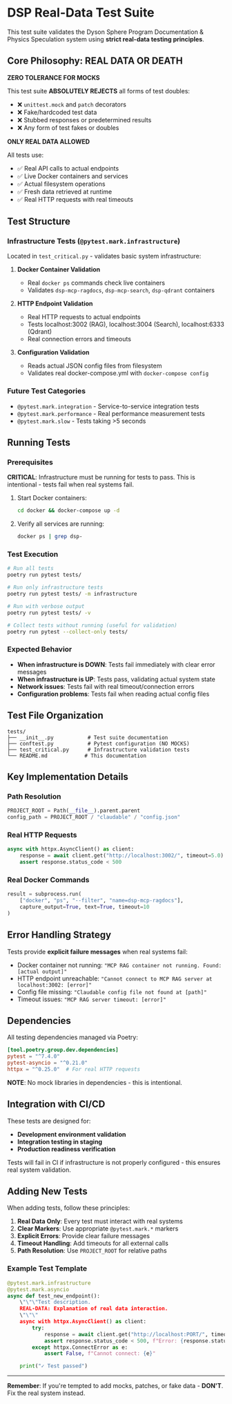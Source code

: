 # DSP Real-Data Test Suite

This test suite validates the Dyson Sphere Program Documentation & Physics Speculation system using **strict real-data testing principles**.

## Core Philosophy: REAL DATA OR DEATH

**ZERO TOLERANCE FOR MOCKS**

This test suite **ABSOLUTELY REJECTS** all forms of test doubles:
- ❌ `unittest.mock` and `patch` decorators
- ❌ Fake/hardcoded test data
- ❌ Stubbed responses or predetermined results
- ❌ Any form of test fakes or doubles

**ONLY REAL DATA ALLOWED**

All tests use:
- ✅ Real API calls to actual endpoints
- ✅ Live Docker containers and services
- ✅ Actual filesystem operations
- ✅ Fresh data retrieved at runtime
- ✅ Real HTTP requests with real timeouts

## Test Structure

### Infrastructure Tests (`@pytest.mark.infrastructure`)

Located in `test_critical.py` - validates basic system infrastructure:

1. **Docker Container Validation**
   - Real `docker ps` commands check live containers
   - Validates `dsp-mcp-ragdocs`, `dsp-mcp-search`, `dsp-qdrant` containers

2. **HTTP Endpoint Validation**
   - Real HTTP requests to actual endpoints
   - Tests localhost:3002 (RAG), localhost:3004 (Search), localhost:6333 (Qdrant)
   - Real connection errors and timeouts

3. **Configuration Validation**
   - Reads actual JSON config files from filesystem
   - Validates real docker-compose.yml with `docker-compose config`

### Future Test Categories

- `@pytest.mark.integration` - Service-to-service integration tests
- `@pytest.mark.performance` - Real performance measurement tests
- `@pytest.mark.slow` - Tests taking >5 seconds

## Running Tests

### Prerequisites

**CRITICAL**: Infrastructure must be running for tests to pass. This is intentional - tests fail when real systems fail.

1. Start Docker containers:
   ```bash
   cd docker && docker-compose up -d
   ```

2. Verify all services are running:
   ```bash
   docker ps | grep dsp-
   ```

### Test Execution

```bash
# Run all tests
poetry run pytest tests/

# Run only infrastructure tests
poetry run pytest tests/ -m infrastructure

# Run with verbose output
poetry run pytest tests/ -v

# Collect tests without running (useful for validation)
poetry run pytest --collect-only tests/
```

### Expected Behavior

- **When infrastructure is DOWN**: Tests fail immediately with clear error messages
- **When infrastructure is UP**: Tests pass, validating actual system state
- **Network issues**: Tests fail with real timeout/connection errors
- **Configuration problems**: Tests fail when reading actual config files

## Test File Organization

```
tests/
├── __init__.py           # Test suite documentation
├── conftest.py           # Pytest configuration (NO MOCKS)
├── test_critical.py      # Infrastructure validation tests
└── README.md            # This documentation
```

## Key Implementation Details

### Path Resolution
```python
PROJECT_ROOT = Path(__file__).parent.parent
config_path = PROJECT_ROOT / "claudable" / "config.json"
```

### Real HTTP Requests
```python
async with httpx.AsyncClient() as client:
    response = await client.get("http://localhost:3002/", timeout=5.0)
    assert response.status_code < 500
```

### Real Docker Commands
```python
result = subprocess.run(
    ["docker", "ps", "--filter", "name=dsp-mcp-ragdocs"],
    capture_output=True, text=True, timeout=10
)
```

## Error Handling Strategy

Tests provide **explicit failure messages** when real systems fail:

- Docker container not running: `"MCP RAG container not running. Found: [actual output]"`
- HTTP endpoint unreachable: `"Cannot connect to MCP RAG server at localhost:3002: [error]"`
- Config file missing: `"Claudable config file not found at [path]"`
- Timeout issues: `"MCP RAG server timeout: [error]"`

## Dependencies

All testing dependencies managed via Poetry:

```toml
[tool.poetry.group.dev.dependencies]
pytest = "^7.4.0"
pytest-asyncio = "^0.21.0"
httpx = "^0.25.0"  # For real HTTP requests
```

**NOTE**: No mock libraries in dependencies - this is intentional.

## Integration with CI/CD

These tests are designed for:
- **Development environment validation**
- **Integration testing in staging**
- **Production readiness verification**

Tests will fail in CI if infrastructure is not properly configured - this ensures real system validation.

## Adding New Tests

When adding tests, follow these principles:

1. **Real Data Only**: Every test must interact with real systems
2. **Clear Markers**: Use appropriate `@pytest.mark.*` markers
3. **Explicit Errors**: Provide clear failure messages
4. **Timeout Handling**: Add timeouts for all external calls
5. **Path Resolution**: Use `PROJECT_ROOT` for relative paths

### Example Test Template

```python
@pytest.mark.infrastructure
@pytest.mark.asyncio
async def test_new_endpoint():
    \"\"\"Test description.
    REAL-DATA: Explanation of real data interaction.
    \"\"\"
    async with httpx.AsyncClient() as client:
        try:
            response = await client.get("http://localhost:PORT/", timeout=5.0)
            assert response.status_code < 500, f"Error: {response.status_code} - {response.text}"
        except httpx.ConnectError as e:
            assert False, f"Cannot connect: {e}"

    print("✓ Test passed")
```

---

**Remember**: If you're tempted to add mocks, patches, or fake data - **DON'T**. Fix the real system instead.